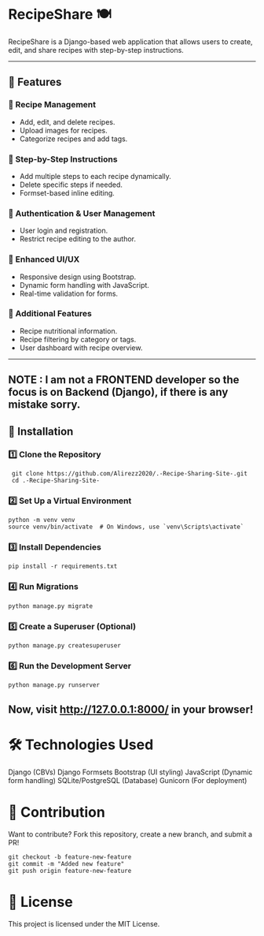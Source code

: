 # RecipeShare 🍽️

RecipeShare is a Django-based web application that allows users to create, edit, and share recipes with step-by-step instructions.

---

## 🌟 Features

### 🔹 Recipe Management
- Add, edit, and delete recipes.
- Upload images for recipes.
- Categorize recipes and add tags.

### 🔹 Step-by-Step Instructions
- Add multiple steps to each recipe dynamically.
- Delete specific steps if needed.
- Formset-based inline editing.

### 🔹 Authentication & User Management
- User login and registration.
- Restrict recipe editing to the author.

### 🔹 Enhanced UI/UX
- Responsive design using Bootstrap.
- Dynamic form handling with JavaScript.
- Real-time validation for forms.

### 🔹 Additional Features
- Recipe nutritional information.
- Recipe filtering by category or tags.
- User dashboard with recipe overview.


---
## NOTE : I am not a FRONTEND developer so the focus is on Backend (Django), if there is any mistake sorry.
## 🚀 Installation

### 1️⃣ Clone the Repository
    
     git clone https://github.com/Alirezz2020/.-Recipe-Sharing-Site-.git
     cd .-Recipe-Sharing-Site-

### 2️⃣ Set Up a Virtual Environment
    python -m venv venv
    source venv/bin/activate  # On Windows, use `venv\Scripts\activate`
### 3️⃣ Install Dependencies
    pip install -r requirements.txt

### 4️⃣ Run Migrations
    python manage.py migrate
### 5️⃣ Create a Superuser (Optional)
    python manage.py createsuperuser
### 6️⃣ Run the Development Server
    python manage.py runserver
## Now, visit http://127.0.0.1:8000/ in your browser!
    

# 🛠️ Technologies Used
Django (CBVs)
Django Formsets
Bootstrap (UI styling)
JavaScript (Dynamic form handling)
SQLite/PostgreSQL (Database)
Gunicorn (For deployment)


# 📌 Contribution
Want to contribute? Fork this repository, create a new branch, and submit a PR!

    git checkout -b feature-new-feature
    git commit -m "Added new feature"
    git push origin feature-new-feature

# 📜 License
This project is licensed under the MIT License.

